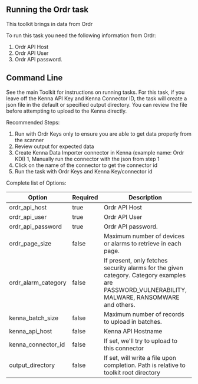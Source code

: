 ## Running the Ordr task

This toolkit brings in data from Ordr

To run this task you need the following information from Ordr:

1. Ordr API Host
1. Ordr API User
1. Ordr API password.

## Command Line

See the main Toolkit for instructions on running tasks. For this task, if you leave off the Kenna API Key and Kenna Connector ID, the task will create a json file in the default or specified output directory. You can review the file before attempting to upload to the Kenna directly.

Recommended Steps:

1. Run with Ordr Keys only to ensure you are able to get data properly from the scanner
1. Review output for expected data
1. Create Kenna Data Importer connector in Kenna (example name: Ordr KDI)
1, Manually run the connector with the json from step 1
1. Click on the name of the connector to get the connector id
1. Run the task with Ordr Keys and Kenna Key/connector id

Complete list of Options:

| Option | Required | Description | default |
| --- | --- | --- | --- |
| ordr_api_host | true | Ordr API Host | n/a |
| ordr_api_user | true | Ordr API User | n/a |
| ordr_api_password | true | Ordr API password. | n/a |
| ordr_page_size | false | Maximum number of devices or alarms to retrieve in each page. | 1000 |
| ordr_alarm_category | false | If present, only fetches security alarms for the given category. Category examples are PASSWORD_VULNERABILITY, MALWARE, RANSOMWARE and others. | n/a |
| kenna_batch_size | false | Maximum number of records to upload in batches. | 1000 |
| kenna_api_host | false | Kenna API Hostname | api.kennasecurity.com |
| kenna_connector_id | false | If set, we'll try to upload to this connector | n/a |
| output_directory | false | If set, will write a file upon completion. Path is relative to toolkit root directory | output/ordr |

